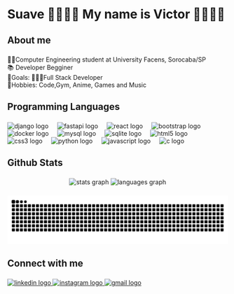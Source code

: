 <h1 align="left">Suave 🤙🏼🤙🏼 My name is Victor 🤙🏼🤙🏼</h1>

###

<h2 align="left">About me</h2>

###

<p align="left">👨🏽Computer Engineering student at University Facens, Sorocaba/SP<br>📚 Developer Begginer<br>🎯Goals: 👨🏽‍💻Full Stack Developer<br>🎲Hobbies: Code,Gym, Anime, Games and Music</p>

###

<h2 align="left">Programming Languages</h2>

###

<div align="left">
<img src="https://cdn.jsdelivr.net/gh/devicons/devicon/icons/django/django-plain.svg" width="40" height="40" alt="django logo" />
<img width="12" />
<img src="https://cdn.jsdelivr.net/gh/devicons/devicon/icons/fastapi/fastapi-original.svg" width="40" height="40" alt="fastapi logo" />
<img width="12" />
<img src="https://cdn.jsdelivr.net/gh/devicons/devicon/icons/react/react-original.svg" width="40" height="40" alt="react logo" />
<img width="12" />
<img src="https://cdn.jsdelivr.net/gh/devicons/devicon/icons/bootstrap/bootstrap-original.svg" width="40" height="40" alt="bootstrap logo" />
<img width="12" />
<img src="https://cdn.jsdelivr.net/gh/devicons/devicon/icons/docker/docker-original.svg" width="40" height="40" alt="docker logo" />
<img width="12" />
<img src="https://cdn.jsdelivr.net/gh/devicons/devicon/icons/mysql/mysql-original.svg" width="40" height="40" alt="mysql logo" />
<img width="12" />
<img src="https://cdn.jsdelivr.net/gh/devicons/devicon/icons/sqlite/sqlite-original.svg" width="40" height="40" alt="sqlite logo" />
<img width="12" />
<img src="https://cdn.jsdelivr.net/gh/devicons/devicon/icons/html5/html5-original.svg" width="40" height="40" alt="html5 logo" />
<img width="12" />
<img src="https://cdn.jsdelivr.net/gh/devicons/devicon/icons/css3/css3-original.svg" width="40" height="40" alt="css3 logo" />
<img width="12" />
<img src="https://cdn.jsdelivr.net/gh/devicons/devicon/icons/python/python-original.svg" width="40" height="40" alt="python logo" />
<img width="12" />
<img src="https://cdn.jsdelivr.net/gh/devicons/devicon/icons/javascript/javascript-original.svg" width="40" height="40" alt="javascript logo" />
<img width="12" />
<img src="https://cdn.jsdelivr.net/gh/devicons/devicon/icons/c/c-original.svg" width="40" height="40" alt="c logo" />
</div>


###

<h2 align="left">Github Stats</h2>

###

<div align="center">
  <img src="https://github-readme-stats.vercel.app/api?username=Victor-ro-dev&hide_title=false&hide_rank=false&show_icons=true&include_all_commits=true&count_private=true&disable_animations=false&theme=tokyonight&locale=en&hide_border=false&order=1" height="185" alt="stats graph"  />
  <img src="https://github-readme-stats.vercel.app/api/top-langs?username=Victor-ro-dev&locale=en&hide_title=false&layout=compact&card_width=320&langs_count=8&theme=tokyonight&hide_border=false&order=2" height="185" alt="languages graph"  />
</div>

###

<img src="https://raw.githubusercontent.com/Victor-ro-dev/Victor-ro-dev/output/snake.svg" alt="Snake animation" />

###

<h2 align="left">Connect with me</h2>

###

<div align="left">
  <a href="https://www.linkedin.com/in/victor-ro-dev10/" target="_blank">
    <img src="https://raw.githubusercontent.com/maurodesouza/profile-readme-generator/master/src/assets/icons/social/linkedin/default.svg" width="52" height="40" alt="linkedin logo"  />
  </a>
  <a href="https://www.instagram.com/_victor.ro/" target="_blank">
    <img src="https://raw.githubusercontent.com/maurodesouza/profile-readme-generator/master/src/assets/icons/social/instagram/default.svg" width="52" height="40" alt="instagram logo"  />
  </a>
  <a href="https://mail.google.com/mail/?view=cm&fs=1&to=victor.ro.dev10@gmail.com" target="_blank">
    <img src="https://raw.githubusercontent.com/maurodesouza/profile-readme-generator/master/src/assets/icons/social/gmail/default.svg" width="52" height="40" alt="gmail logo"  />
  </a>
</div>

###
